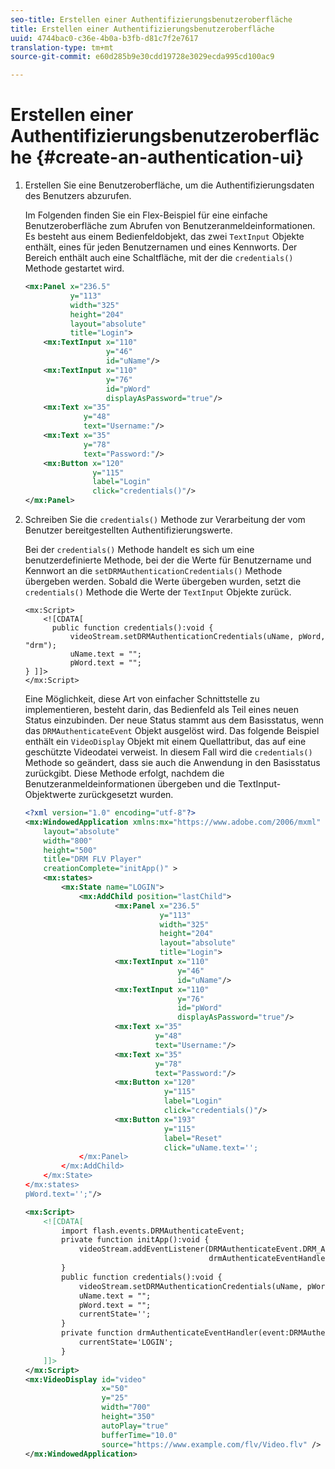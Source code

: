 ```yaml
---
seo-title: Erstellen einer Authentifizierungsbenutzeroberfläche
title: Erstellen einer Authentifizierungsbenutzeroberfläche
uuid: 4744bac0-c36e-4b0a-b3fb-d81c7f2e7617
translation-type: tm+mt
source-git-commit: e60d285b9e30cdd19728e3029ecda995cd100ac9

---
```



# Erstellen einer Authentifizierungsbenutzeroberfläche {#create-an-authentication-ui}

1. Erstellen Sie eine Benutzeroberfläche, um die Authentifizierungsdaten des Benutzers abzurufen.

   Im Folgenden finden Sie ein Flex-Beispiel für eine einfache Benutzeroberfläche zum Abrufen von Benutzeranmeldeinformationen. Es besteht aus einem Bedienfeldobjekt, das zwei `TextInput` Objekte enthält, eines für jeden Benutzernamen und eines Kennworts. Der Bereich enthält auch eine Schaltfläche, mit der die `credentials()` Methode gestartet wird.

   ```xml
   <mx:Panel x="236.5"  
             y="113"  
             width="325"  
             height="204"  
             layout="absolute"  
             title="Login">  
       <mx:TextInput x="110"  
                     y="46"  
                     id="uName"/>  
       <mx:TextInput x="110"  
                     y="76"  
                     id="pWord"  
                     displayAsPassword="true"/>  
       <mx:Text x="35"  
                y="48"  
                text="Username:"/>  
       <mx:Text x="35"  
                y="78"  
                text="Password:"/>  
       <mx:Button x="120"  
                  y="115"  
                  label="Login"  
                  click="credentials()"/>  
   </mx:Panel>  
   ```

1. Schreiben Sie die `credentials()` Methode zur Verarbeitung der vom Benutzer bereitgestellten Authentifizierungswerte.

   Bei der `credentials()` Methode handelt es sich um eine benutzerdefinierte Methode, bei der die Werte für Benutzername und Kennwort an die `setDRMAuthenticationCredentials()` Methode übergeben werden. Sobald die Werte übergeben wurden, setzt die `credentials()` Methode die Werte der `TextInput` Objekte zurück.

   ```
   <mx:Script> 
       <![CDATA[ 
         public function credentials():void { 
             videoStream.setDRMAuthenticationCredentials(uName, pWord, "drm"); 
             uName.text = ""; 
             pWord.text = ""; 
   } ]]> 
   </mx:Script> 
   ```

   Eine Möglichkeit, diese Art von einfacher Schnittstelle zu implementieren, besteht darin, das Bedienfeld als Teil eines neuen Status einzubinden. Der neue Status stammt aus dem Basisstatus, wenn das `DRMAuthenticateEvent` Objekt ausgelöst wird. Das folgende Beispiel enthält ein `VideoDisplay` Objekt mit einem Quellattribut, das auf eine geschützte Videodatei verweist. In diesem Fall wird die `credentials()` Methode so geändert, dass sie auch die Anwendung in den Basisstatus zurückgibt. Diese Methode erfolgt, nachdem die Benutzeranmeldeinformationen übergeben und die TextInput-Objektwerte zurückgesetzt wurden.

   ```xml
   <?xml version="1.0" encoding="utf-8"?> 
   <mx:WindowedApplication xmlns:mx="https://www.adobe.com/2006/mxml" 
       layout="absolute" 
       width="800" 
       height="500" 
       title="DRM FLV Player" 
       creationComplete="initApp()" > 
       <mx:states> 
           <mx:State name="LOGIN"> 
               <mx:AddChild position="lastChild"> 
                       <mx:Panel x="236.5"  
                                 y="113"  
                                 width="325"  
                                 height="204"  
                                 layout="absolute"  
                                 title="Login"> 
                       <mx:TextInput x="110"  
                                     y="46"  
                                     id="uName"/> 
                       <mx:TextInput x="110"  
                                     y="76"  
                                     id="pWord"  
                                     displayAsPassword="true"/> 
                       <mx:Text x="35"  
                                y="48"  
                                text="Username:"/> 
                       <mx:Text x="35"  
                                y="78"  
                                text="Password:"/> 
                       <mx:Button x="120"  
                                  y="115"  
                                  label="Login"  
                                  click="credentials()"/> 
                       <mx:Button x="193"  
                                  y="115"  
                                  label="Reset"  
                                  click="uName.text=''; 
               </mx:Panel> 
           </mx:AddChild> 
       </mx:State> 
   </mx:states> 
   pWord.text='';"/> 
   
   <mx:Script> 
       <![CDATA[ 
           import flash.events.DRMAuthenticateEvent; 
           private function initApp():void { 
               videoStream.addEventListener(DRMAuthenticateEvent.DRM_AUTHENTICATE, 
                                            drmAuthenticateEventHandler); 
           } 
           public function credentials():void { 
               videoStream.setDRMAuthenticationCredentials(uName, pWord, "drm"); 
               uName.text = ""; 
               pWord.text = ""; 
               currentState=''; 
           } 
           private function drmAuthenticateEventHandler(event:DRMAuthenticateEvent):void { 
               currentState='LOGIN'; 
           } 
       ]]> 
   </mx:Script> 
   <mx:VideoDisplay id="video"  
                    x="50"  
                    y="25"  
                    width="700"  
                    height="350" 
                    autoPlay="true" 
                    bufferTime="10.0" 
                    source="https://www.example.com/flv/Video.flv" /> 
   </mx:WindowedApplication> 
   ```

